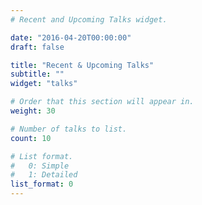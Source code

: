 ```yaml
---
# Recent and Upcoming Talks widget.

date: "2016-04-20T00:00:00"
draft: false

title: "Recent & Upcoming Talks"
subtitle: ""
widget: "talks"

# Order that this section will appear in.
weight: 30

# Number of talks to list.
count: 10

# List format.
#   0: Simple
#   1: Detailed
list_format: 0
---
```


